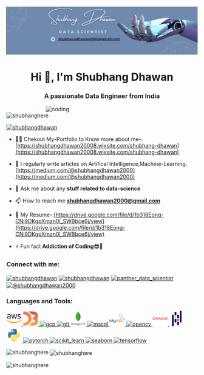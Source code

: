 ![logo](https://github.com/shubhanghere/shubhanghere/blob/main/Screenshot%202024-03-31%20061851.png)
<h1 align="center">Hi 👋, I'm Shubhang Dhawan</h1>
<h3 align="center">A passionate Data Engineer from India</h3>

<img align="right" alt="coding" width="400" src="https://camo.githubusercontent.com/19db51af5f90f1b152bc0b9078f5fe97053955be5074f03f17019c70345bdcdb/68747470733a2f2f6d69726f2e6d656469756d2e636f6d2f6d61782f313336302f302a37513379765349765f7430696f4a2d5a2e676966">

<p align="left"> <img src="https://komarev.com/ghpvc/?username=shubhanghere&label=Profile%20views&color=0e75b6&style=flat" alt="shubhanghere" /> </p>

<p align="left"> <a href="https://twitter.com/shubhangdhawan" target="blank"><img src="https://img.shields.io/twitter/follow/shubhangdhawan?logo=twitter&style=for-the-badge" alt="shubhangdhawan" /></a> </p>

- 👨‍💻 Chekout My-Portfolio to Know more about me-:[https://shubhangdhawan20008.wixsite.com/shubhang-dhawan](https://shubhangdhawan20008.wixsite.com/shubhang-dhawan)

- 📝 I regularly write articles on Artifical Intelligence,Machine-Learning. [https://medium.com/@shubhangdhawan2000](https://medium.com/@shubhangdhawan2000)

- 💬 Ask me about any **stuff related to data-science**

- 📫 How to reach me **shubhangdhawan2000@gmail.com**

- 📄 My Resume-:[https://drive.google.com/file/d/1b318Eong-CNi9DKgpXmzn0l_SWBbce6j/view](https://drive.google.com/file/d/1b318Eong-CNi9DKgpXmzn0l_SWBbce6j/view)

- ⚡ Fun fact **Addiction of Coding😎👾**

<h3 align="left">Connect with me:</h3>
<p align="left">
<a href="https://twitter.com/shubhangdhawan" target="blank"><img align="center" src="https://raw.githubusercontent.com/rahuldkjain/github-profile-readme-generator/master/src/images/icons/Social/twitter.svg" alt="shubhangdhawan" height="30" width="40" /></a>
<a href="https://linkedin.com/in/shubhangdhawan" target="blank"><img align="center" src="https://raw.githubusercontent.com/rahuldkjain/github-profile-readme-generator/master/src/images/icons/Social/linked-in-alt.svg" alt="shubhangdhawan" height="30" width="40" /></a>
<a href="https://instagram.com/panther_data_scientist" target="blank"><img align="center" src="https://raw.githubusercontent.com/rahuldkjain/github-profile-readme-generator/master/src/images/icons/Social/instagram.svg" alt="panther_data_scientist" height="30" width="40" /></a>
<a href="https://medium.com/@shubhangdhawan2000" target="blank"><img align="center" src="https://raw.githubusercontent.com/rahuldkjain/github-profile-readme-generator/master/src/images/icons/Social/medium.svg" alt="@shubhangdhawan2000" height="30" width="40" /></a>
</p>

<h3 align="left">Languages and Tools:</h3>
<p align="left"> <a href="https://aws.amazon.com" target="_blank" rel="noreferrer"> <img src="https://raw.githubusercontent.com/devicons/devicon/master/icons/amazonwebservices/amazonwebservices-original-wordmark.svg" alt="aws" width="40" height="40"/> </a> <a href="https://d3js.org/" target="_blank" rel="noreferrer"> <img src="https://raw.githubusercontent.com/devicons/devicon/master/icons/d3js/d3js-original.svg" alt="d3js" width="40" height="40"/> </a> <a href="https://cloud.google.com" target="_blank" rel="noreferrer"> <img src="https://www.vectorlogo.zone/logos/google_cloud/google_cloud-icon.svg" alt="gcp" width="40" height="40"/> </a> <a href="https://git-scm.com/" target="_blank" rel="noreferrer"> <img src="https://www.vectorlogo.zone/logos/git-scm/git-scm-icon.svg" alt="git" width="40" height="40"/> </a> <a href="https://www.mongodb.com/" target="_blank" rel="noreferrer"> <img src="https://raw.githubusercontent.com/devicons/devicon/master/icons/mongodb/mongodb-original-wordmark.svg" alt="mongodb" width="40" height="40"/> </a> <a href="https://www.microsoft.com/en-us/sql-server" target="_blank" rel="noreferrer"> <img src="https://www.svgrepo.com/show/303229/microsoft-sql-server-logo.svg" alt="mssql" width="40" height="40"/> </a> <a href="https://www.mysql.com/" target="_blank" rel="noreferrer"> <img src="https://raw.githubusercontent.com/devicons/devicon/master/icons/mysql/mysql-original-wordmark.svg" alt="mysql" width="40" height="40"/> </a> <a href="https://opencv.org/" target="_blank" rel="noreferrer"> <img src="https://www.vectorlogo.zone/logos/opencv/opencv-icon.svg" alt="opencv" width="40" height="40"/> </a> <a href="https://www.oracle.com/" target="_blank" rel="noreferrer"> <img src="https://raw.githubusercontent.com/devicons/devicon/master/icons/oracle/oracle-original.svg" alt="oracle" width="40" height="40"/> </a> <a href="https://pandas.pydata.org/" target="_blank" rel="noreferrer"> <img src="https://raw.githubusercontent.com/devicons/devicon/2ae2a900d2f041da66e950e4d48052658d850630/icons/pandas/pandas-original.svg" alt="pandas" width="40" height="40"/> </a> <a href="https://www.python.org" target="_blank" rel="noreferrer"> <img src="https://raw.githubusercontent.com/devicons/devicon/master/icons/python/python-original.svg" alt="python" width="40" height="40"/> </a> <a href="https://pytorch.org/" target="_blank" rel="noreferrer"> <img src="https://www.vectorlogo.zone/logos/pytorch/pytorch-icon.svg" alt="pytorch" width="40" height="40"/> </a> <a href="https://scikit-learn.org/" target="_blank" rel="noreferrer"> <img src="https://upload.wikimedia.org/wikipedia/commons/0/05/Scikit_learn_logo_small.svg" alt="scikit_learn" width="40" height="40"/> </a> <a href="https://seaborn.pydata.org/" target="_blank" rel="noreferrer"> <img src="https://seaborn.pydata.org/_images/logo-mark-lightbg.svg" alt="seaborn" width="40" height="40"/> </a> <a href="https://www.tensorflow.org" target="_blank" rel="noreferrer"> <img src="https://www.vectorlogo.zone/logos/tensorflow/tensorflow-icon.svg" alt="tensorflow" width="40" height="40"/> </a> </p>

<p><img align="left" src="https://github-readme-stats.vercel.app/api/top-langs?username=shubhanghere&show_icons=true&locale=en&layout=compact" alt="shubhanghere" /></p>

<p>&nbsp;<img align="center" src="https://github-readme-stats.vercel.app/api?username=shubhanghere&show_icons=true&locale=en" alt="shubhanghere" /></p>

<p><img align="center" src="https://github-readme-streak-stats.herokuapp.com/?user=shubhanghere&" alt="shubhanghere" /></p>
